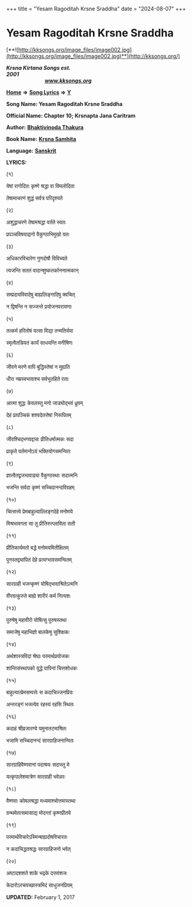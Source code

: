 +++
title = "Yesam Ragoditah Krsne Sraddha"
date = "2024-08-07"
+++

# Yesam Ragoditah Krsne Sraddha
[**![http://kksongs.org/image_files/image002.jpg](http://kksongs.org/image_files/image002.jpg)**](http://kksongs.org/)

**_Krsna Kirtana Songs est. 2001_**                                                                                                                                                 **_www.kksongs.org_**

[**Home**](http://kksongs.org/) **⇒** [**Song Lyrics**](http://kksongs.org/lyrics.html) **⇒** [**Y**](http://kksongs.org/songs/song_y.html)

**Song Name: Yesam Ragoditah Krsne Sraddha**

**Official Name: Chapter 10; Krsnapta Jana Caritram**

**Author:** [**Bhaktivinoda Thakura**](http://kksongs.org/authors/list/bhaktivinoda.html)

**Book Name:** [**Krsna Samhita**](http://kksongs.org/authors/literature/ks.html)

**Language:** [**Sanskrit**](http://kksongs.org/language/list/sanskrit.html)

**LYRICS:**

(१)

येषां रागोदितः कृष्णे श्रद्धा वा विमलोदिता

तेषामाचरणं शुद्धं सर्वत्र परिदृश्यते

(२)

अशुद्धाचरणे तेषामश्रद्धा वर्तते स्वतः

प्रपञ्चविषयाद्रागो वैकुण्ठाभिमुखो यतः

(३)

अधिकारविचारेण गुणदोषौ विविच्यते

त्यजन्ति सततं वादान्शुष्कतर्काननात्मकान्

(४)

सम्प्रदायविवादेषु बाह्यलिङ्गादिषु क्वचित्

न द्विषन्ति न सज्जन्ते प्रयोजनपरायणाः

(५)

तत्कर्म हरितोषं यत्सा विद्या तन्मतिर्यया

स्मृत्वैतन्नियतं कार्यं साधयन्ति मनीषिणः

(६)

जीवने मरणे वापि बुद्धिस्तेषां न मुह्यति

धीरा नम्रस्वभावाश्च सर्वभूतहिते रताः

(७)

आत्मा शुद्धः केवलस्तु मनो जाड्योद्भवं ध्रुवम्

देहं प्रापञ्चिकं शश्वदेतत्तेषां निरूपितम्

(८)

जीवश्चिद्भगवद्दासः प्रीतिधर्मात्मकः सदा

प्राकृते वर्तमानोऽयं भक्तियोगसमन्वितः

(९)

ज्ञात्वैतद्व्रजभावाढ्या वैकुण्ठस्थाः सदात्मनि

भजन्ति सर्वदा कृष्णं सच्चिदानन्दविग्रहम्

(१०)

चित्सत्त्वे प्रेमबाहुल्याल्लिङ्गदेहे मनोमये

मिश्रभावगता सा तु प्रीतिरुत्प्लाविता सती

(११)

प्रीतिकार्यमतो बद्धे मनोमयमितीक्षितम्

पुनस्तद्व्यापितं देहे प्रत्यग्भावसमन्वितम्

(१२)

सारग्राही भजन्कृष्णं योषिद्भावाश्रितेऽत्मनि

वीरवत्कुरुते बाह्ये शारीरं कर्म नित्यशः

(१३)

पुरुषेषु महावीरो योषित्सु पुरुषस्तथा

समाजेषु महाभिज्ञो बालकेषु सुशिक्षकः

(१४)

अर्थशास्त्रविदां श्रेष्ठः परमार्थप्रयोजकः

शान्तिसंस्थापको युद्धे पापिनां चित्तशोधकः

(१५)

बाहुल्यात्प्रेमसम्पत्तेः स कदाचिज्जनप्रियः

अन्तरङ्गं भजत्येव रहस्यं रहसि स्थितः

(१६)

कदाहं श्रीव्रजारण्ये यमुनातटमाश्रितः

भजामि सच्चिदानन्दं सारग्राहिजनान्वितः

(१७)

सारग्राहिवैष्णवानां पदाश्रयः सदास्तु मे

यत्कृपालेशमात्रेण सारग्राही भवेन्नरः

(१८)

वैष्णवाः कोमलश्रद्धा मध्यमाश्चोत्तमास्तथा

ग्रन्थमेतत्समासाद्य मोदन्तां कृष्णप्रीतये

(१९)

परमार्थविचारेऽस्मिन्बाह्यदोषविचारतः

न कदाचिद्धतश्रद्धः सारग्राहिजनो भवेत्

(२०)

अष्टादशशते शाके भद्रके दत्तवंशजः

केदारोऽरचयच्छास्त्रमिदं साधुजनप्रियम्

**UPDATED:** February 1, 2017